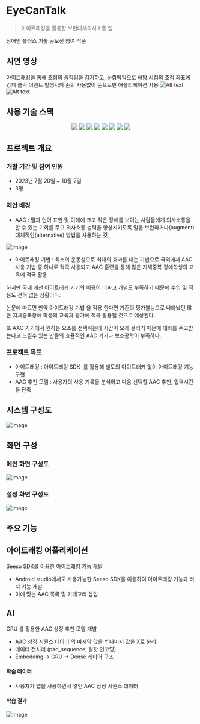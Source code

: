 # EyeCanTalk

> 아이트래킹을 활용한 보완대체의사소통 앱

장애인 플러스 기술 공모전 참여 작품

## 시연 영상

아이트래킹을 통해 초점의 움직임을 감지하고, 눈깜빡임으로 해당 시점의 초점 좌표에 강제 클릭 이벤트 발생시켜 손의 사용없이 눈으로만 애플리케이션 사용
![Alt text](%EC%9D%98%EC%82%AC%EC%86%8C%ED%86%B51.gif)
![Alt text](%EC%9D%98%EC%82%AC%EC%86%8C%ED%86%B51-1.gif)

## 사용 기술 스택

<div align=center>
   <img src="https://img.shields.io/badge/androidstudio-3DDC84?style=for-the-badge&logo=androidstudio&logoColor=white">
   <img src="https://img.shields.io/badge/java-007396?style=for-the-badge&logo=java&logoColor=white">
   <img src="https://img.shields.io/badge/python-3776AB?style=for-the-badge&logo=python&logoColor=white">
   <img src="https://img.shields.io/badge/jupyter-F37626?style=for-the-badge&logo=jupyter&logoColor=white">
   <img src="https://img.shields.io/badge/github-181717?style=for-the-badge&logo=github&logoColor=white">
   <img src="https://img.shields.io/badge/amazonaws-232F3E?style=for-the-badge&logo=amazonaws&logoColor=white">
   <img src="https://img.shields.io/badge/tensorflow-FF6F00?style=for-the-badge&logo=tensorflow&logoColor=white">
   <img src="https://img.shields.io/badge/flask-000000?style=for-the-badge&logo=flask&logoColor=white">
 
</div>

## 프로젝트 개요

### 개발 기간 및 참여 인원

- 2023년 7월 20일 ~ 10월 2일
- 3명

### 제안 배경

- AAC : 말과 언어 표현 및 이해에 크고 작은 장애를 보이는 사람들에게 의사소통을 할 수 있는 기회를 주고 의사소통 능력을 향상시키도록 말을 보완하거나(augment) 대체적인(alternative) 방법을 사용하는 것

![image](https://github.com/LifeLikeMine/EyeCanTalk/assets/84857521/1fbb8e50-25cd-46da-bc14-43b4f127a8f5)

- 아이트래킹 기법 : 최소의 운동성으로 최대의 효과를 내는 기법으로 국외에서 AAC 사용 기법 중 하나로 적극 사용되고 AAC 훈련을 통해 많은 지체중복 장애학생의 교육에 적극 활용

하지만 국내 에선 아이트래커 기기의 비용이 비싸고 개념도 부족하기 때문에 수입 및 적용도 전혀 없는 상황이다.

논문에 따르면 만약 아이트래킹 기법 을 적용 한다면 기존의 평가불능으로 나타났던 많은 지체중복장애 학생의 교육과 평가에 적극 활용될 것으로 예상된다.

또 AAC 기기에서 원하는 요소를 선택하는데 시간이 오래 걸리기 때문에 대화를 주고받는다고 느낄수 있는 만큼의 효율적인 AAC 기기나 보조공학이 부족하다.

### 프로젝트 목표

- 아이트래킹 : 아이트래킹 SDK  를 활용해 별도의 아이트래커 없이 아이트래킹 기능 구현
- AAC 추천 모델 : 사용자의 사용 기록을 분석하고 다음 선택할 AAC 추천, 입력시간을 단축

## 시스템 구성도

![image](https://github.com/LifeLikeMine/EyeCanTalk/assets/84857521/43b58e75-df66-4ece-be3e-cac5100fbe3d)

## 화면 구성

### 메인 화면 구성도

![image](https://github.com/LifeLikeMine/EyeCanTalk/assets/114338420/bd13fba3-5ebe-4a5f-b2b2-83b1fcb90f18)

### 설정 화면 구성도

![image](https://github.com/LifeLikeMine/EyeCanTalk/assets/114338420/d08a94c3-3f20-4c49-b831-4a6583311b92)

## 주요 기능

## 아이트래킹 어플리케이션

Seeso SDK를 이용한 아이트래킹 기능 개발

- Android studio에서도 사용가능한 Seeso SDK를 이용하여 아이트래킹 기능과 터치 기능 개발
- 이에 맞는 AAC 목록 및 카테고리 삽입

## AI

GRU 를 활용한 AAC 상징 추천 모델 개발

- AAC 상징 시퀀스 데이터 의 마지막 값을 Y 나머지 값을 X로 분리
- 데이터 전처리 (pad_sequence, 원핫 인코딩)
- Embedding -> GRU -> Dense 레이어 구조

#### 학습 데이터

- 사용자가 앱을 사용하면서 쌓인 AAC 상징 시퀀스 데이터

#### 학습 결과

![image](https://github.com/LifeLikeMine/EyeCanTalk/assets/84857521/a10f5ee1-8443-4f13-b6d1-47436624450e)

